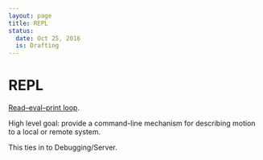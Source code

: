 ```yaml
---
layout: page
title: REPL
status:
  date: Oct 25, 2016
  is: Drafting
---
```


# REPL

[Read–eval–print loop](https://en.wikipedia.org/wiki/Read%E2%80%93eval%E2%80%93print_loop).

High level goal: provide a command-line mechanism for describing motion to a local or remote system.

This ties in to Debugging/Server.
